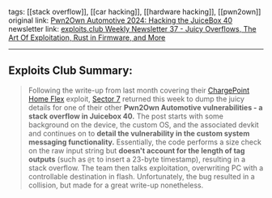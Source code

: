tags: [[stack overflow]], [[car hacking]], [[hardware hacking]], [[pwn2own]] 
original link: [Pwn2Own Automotive 2024: Hacking the JuiceBox 40](https://sector7.computest.nl/post/2024-08-pwn2own-automotive-juicebox-40/?ref=blog.exploits.club)
newsletter link: [exploits.club Weekly Newsletter 37 - Juicy Overflows, The Art Of Exploitation, Rust in Firmware, and More](https://blog.exploits.club/exploits-club-weekly-newsletter-37-juicy-overflows-the-art-of-exploitation-rust-in-firmware-and-more/)

---
## Exploits Club Summary:
> Following the write-up from last month covering their [ChargePoint Home Flex](https://sector7.computest.nl/post/2024-08-pwn2own-automotive-chargepoint-home-flex/?ref=blog.exploits.club) exploit, [Sector 7](https://sector7.computest.nl/?ref=blog.exploits.club) returned this week to dump the juicy details for one of their other **Pwn2Own Automotive vulnerabilities - a stack overflow in Juicebox 40.** The post starts with some background on the device, the custom OS, and the associated devkit and continues on to **detail the vulnerability in the custom system messaging functionality.** Essentially, the code performs a size check on the raw input string but **doesn't account for the length of tag outputs** (such as `@t` to insert a 23-byte timestamp), resulting in a stack overflow. The team then talks exploitation, overwriting PC with a controllable destination in flash. Unfortunately, the bug resulted in a collision, but made for a great write-up nonetheless. 